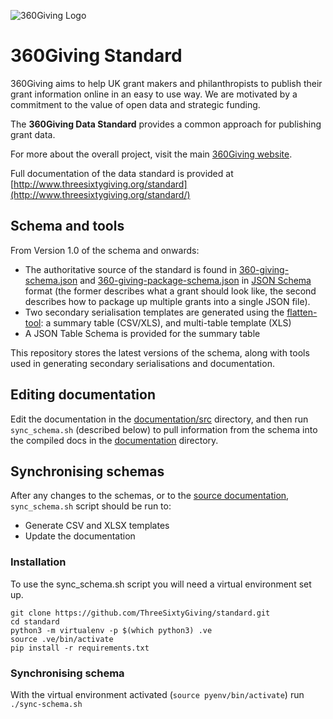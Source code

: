 ![360Giving Logo](http://openphilanthropy.files.wordpress.com/2014/02/cropped-360givinglogo-2010-size.jpg)

360Giving Standard
========

360Giving aims to help UK grant makers and philanthropists to publish their grant information online in an easy to use way.  We are motivated by a commitment to the value of open data and strategic funding.

The **360Giving Data Standard** provides a common approach for publishing grant data. 

For more about the overall project, visit the main [360Giving website](http://threesixtygiving.com/about/).

Full documentation of the data standard is provided at [http://www.threesixtygiving.org/standard](http://www.threesixtygiving.org/standard/)

## Schema and tools

From Version 1.0 of the schema and onwards:

* The authoritative source of the standard is found in [360-giving-schema.json](schema/360-giving-schema.json) and [360-giving-package-schema.json](schema/360-giving-package-schema.sjon) in [JSON Schema](http://json-schema.org/) format (the former describes what a grant should look like, the second describes how to package up multiple grants into a single JSON file).
* Two secondary serialisation templates are generated using the [flatten-tool](https://github.com/opendataservices/flatten-tool): a summary table (CSV/XLS), and multi-table template (XLS)
* A JSON Table Schema is provided for the summary table

This repository stores the latest versions of the schema, along with tools used in generating secondary serialisations and documentation.

## Editing documentation

Edit the documentation in the [documentation/src](documentation/src) directory, and then run `sync_schema.sh` (described below) to pull information from the schema into the compiled docs in the [documentation](documentation) directory.

## Synchronising schemas

After any changes to the schemas, or to the [source documentation](documentation/src),  `sync_schema.sh` script should be run to:

* Generate CSV and XLSX templates
* Update the documentation

### Installation

To use the sync_schema.sh script you will need a virtual environment set up. 

```
git clone https://github.com/ThreeSixtyGiving/standard.git
cd standard
python3 -m virtualenv -p $(which python3) .ve
source .ve/bin/activate
pip install -r requirements.txt
```

### Synchronising schema

With the virtual environment activated (```source pyenv/bin/activate```) run ```./sync-schema.sh```

